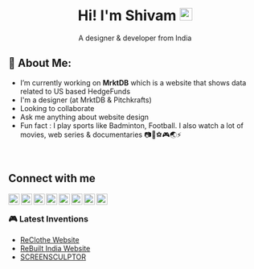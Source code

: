 <h1 align="center">Hi! I'm Shivam  <img src="https://media.giphy.com/media/hvRJCLFzcasrR4ia7z/giphy.gif" width="25px"></h1>
<p align="center">A designer & developer from India</p>

## 🤵 About Me:
* I’m currently working on **MrktDB** which is a website that shows data related to US based HedgeFunds
* I'm a designer (at MrktDB & Pitchkrafts)
* Looking to collaborate 
* Ask me anything about website design
* Fun fact : I play sports like Badminton, Football. I also watch a lot of movies, web series & documentaries
📷🍕⚽🎮🌏⚡
<br/>

## Connect with me

<a href="https://discord.gg/vfqPMV6q">
  <img align="left" alt="Shivam's Discord" width="22px" src="https://raw.githubusercontent.com/peterthehan/peterthehan/master/assets/discord.svg" />
</a>
&nbsp;
<a href="https://twitter.com/Shivamc504">
  <img align="left" alt="Shivam Singh | Twitter" width="22px" src="https://raw.githubusercontent.com/peterthehan/peterthehan/master/assets/twitter.svg" />
</a>
&nbsp;
<a href="https://www.youtube.com/channel/UCO9N1zJLui_FAadw9CF3Mdw">
  <img align="left" alt="Shivam's YouTube" width="22px" src="https://github.com/peterthehan/peterthehan/blob/master/assets/youtube.svg" />
</a>
&nbsp;
<a href="https://www.facebook.com/shivamsinghc504/">
  <img align="left" alt="Shivam's Facebook" width="22px" src="https://github.com/peterthehan/peterthehan/blob/master/assets/facebook.svg" />
</a>
&nbsp;
<a href="https://open.spotify.com/user/fiz633kh049s7ejhk5r6erf52">
  <img align="left" alt="Shivam's spotify" width="22px" src="https://github.com/peterthehan/peterthehan/blob/master/assets/spotify.svg" />
</a>
&nbsp;
<a href="https://www.linkedin.com/in/shivam-singh-bb9bb818a/">
  <img align="left" alt="Shivam's LinkdIN" width="22px" src="https://raw.githubusercontent.com/peterthehan/peterthehan/master/assets/linkedin.svg" />
</a
&nbsp;  
  <a href="https://www.behance.net/shivamsingh_c17/">
  <img align="left" alt="Shivam's Behance" width="22px" height="22px" src="https://cdn.freebiesupply.com/logos/large/2x/behance-1-logo-png-transparent.png" />
</a>
&nbsp;
  <a href="https://dribbble.com/ShivZedd">
  <img align="left" alt="Shivam's Dribble" width="22px" height="22px" src="https://seeklogo.com/images/D/dribbble-logo-143FF96D65-seeklogo.com.png" />
</a>
<br/>

### 🎮 Latest Inventions
- [ReClothe Website](https://reclothe.webflow.io/)
- [ReBuilt India Website](https://rebuiltindia.com/)
- [SCREENSCULPTOR](https://screensculptor.webflow.io/)


